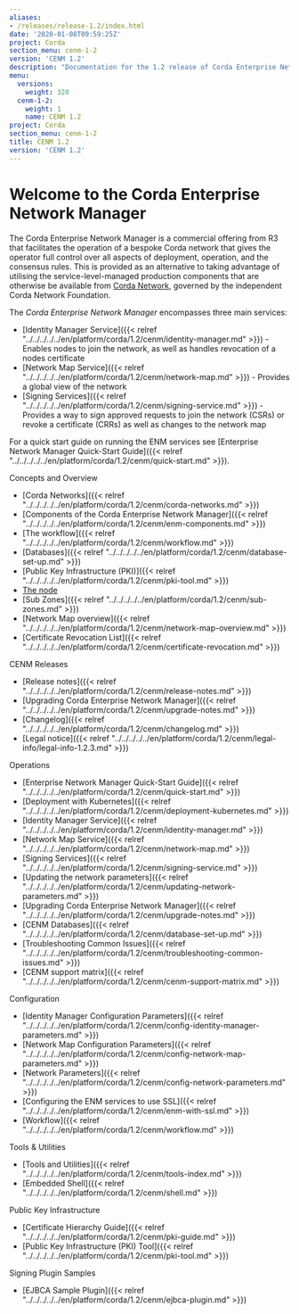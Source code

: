 ```yaml
---
aliases:
- /releases/release-1.2/index.html
date: '2020-01-08T09:59:25Z'
project: Corda
section_menu: cenm-1-2
version: 'CENM 1.2'
description: "Documentation for the 1.2 release of Corda Enterprise Network Manager (CENM)"
menu:
  versions:
    weight: 320
  cenm-1-2:
    weight: 1
    name: CENM 1.2
project: Corda
section_menu: cenm-1-2
title: CENM 1.2
version: 'CENM 1.2'
---
```



# Welcome to the Corda Enterprise Network Manager

The Corda Enterprise Network Manager is a commercial offering from R3 that facilitates the operation of a bespoke
Corda network that gives the operator full control over all aspects of deployment, operation, and the consensus rules.
This is provided as an alternative to taking advantage of utilising the service-level-managed production components
that are otherwise be available from [Corda Network](https://corda.network), governed by the independent
Corda Network Foundation.

The *Corda Enterprise Network Manager* encompasses three main services:


* [Identity Manager Service]({{< relref "../../../../../en/platform/corda/1.2/cenm/identity-manager.md" >}}) - Enables nodes to join the network, as well as handles revocation of a nodes certificate
* [Network Map Service]({{< relref "../../../../../en/platform/corda/1.2/cenm/network-map.md" >}}) - Provides a global view of the network
* [Signing Services]({{< relref "../../../../../en/platform/corda/1.2/cenm/signing-service.md" >}}) - Provides a way to sign approved requests to join the network (CSRs) or revoke a certificate
(CRRs) as well as changes to the network map

For a quick start guide on running the ENM services see [Enterprise Network Manager Quick-Start Guide]({{< relref "../../../../../en/platform/corda/1.2/cenm/quick-start.md" >}}).


Concepts and Overview

* [Corda Networks]({{< relref "../../../../../en/platform/corda/1.2/cenm/corda-networks.md" >}})
* [Components of the Corda Enterprise Network Manager]({{< relref "../../../../../en/platform/corda/1.2/cenm/enm-components.md" >}})
* [The workflow]({{< relref "../../../../../en/platform/corda/1.2/cenm/workflow.md" >}})
* [Databases]({{< relref "../../../../../en/platform/corda/1.2/cenm/database-set-up.md" >}})
* [Public Key Infrastructure (PKI)]({{< relref "../../../../../en/platform/corda/1.2/cenm/pki-tool.md" >}})
* [The node](../../../../../en/platform/corda/1.2/cenm/network-map.html#node-certificate-revocation-checking)
* [Sub Zones]({{< relref "../../../../../en/platform/corda/1.2/cenm/sub-zones.md" >}})
* [Network Map overview]({{< relref "../../../../../en/platform/corda/1.2/cenm/network-map-overview.md" >}})
* [Certificate Revocation List]({{< relref "../../../../../en/platform/corda/1.2/cenm/certificate-revocation.md" >}})




CENM Releases

* [Release notes]({{< relref "../../../../../en/platform/corda/1.2/cenm/release-notes.md" >}})
* [Upgrading Corda Enterprise Network Manager]({{< relref "../../../../../en/platform/corda/1.2/cenm/upgrade-notes.md" >}})
* [Changelog]({{< relref "../../../../../en/platform/corda/1.2/cenm/changelog.md" >}})
* [Legal notice]({{< relref "../../../../../en/platform/corda/1.2/cenm/legal-info/legal-info-1.2.3.md" >}})




Operations

* [Enterprise Network Manager Quick-Start Guide]({{< relref "../../../../../en/platform/corda/1.2/cenm/quick-start.md" >}})
* [Deployment with Kubernetes]({{< relref "../../../../../en/platform/corda/1.2/cenm/deployment-kubernetes.md" >}})
* [Identity Manager Service]({{< relref "../../../../../en/platform/corda/1.2/cenm/identity-manager.md" >}})
* [Network Map Service]({{< relref "../../../../../en/platform/corda/1.2/cenm/network-map.md" >}})
* [Signing Services]({{< relref "../../../../../en/platform/corda/1.2/cenm/signing-service.md" >}})
* [Updating the network parameters]({{< relref "../../../../../en/platform/corda/1.2/cenm/updating-network-parameters.md" >}})
* [Upgrading Corda Enterprise Network Manager]({{< relref "../../../../../en/platform/corda/1.2/cenm/upgrade-notes.md" >}})
* [CENM Databases]({{< relref "../../../../../en/platform/corda/1.2/cenm/database-set-up.md" >}})
* [Troubleshooting Common Issues]({{< relref "../../../../../en/platform/corda/1.2/cenm/troubleshooting-common-issues.md" >}})
* [CENM support matrix]({{< relref "../../../../../en/platform/corda/1.2/cenm/cenm-support-matrix.md" >}})




Configuration

* [Identity Manager Configuration Parameters]({{< relref "../../../../../en/platform/corda/1.2/cenm/config-identity-manager-parameters.md" >}})
* [Network Map Configuration Parameters]({{< relref "../../../../../en/platform/corda/1.2/cenm/config-network-map-parameters.md" >}})
* [Network Parameters]({{< relref "../../../../../en/platform/corda/1.2/cenm/config-network-parameters.md" >}})
* [Configuring the ENM services to use SSL]({{< relref "../../../../../en/platform/corda/1.2/cenm/enm-with-ssl.md" >}})
* [Workflow]({{< relref "../../../../../en/platform/corda/1.2/cenm/workflow.md" >}})




Tools & Utilities

* [Tools and Utilities]({{< relref "../../../../../en/platform/corda/1.2/cenm/tools-index.md" >}})
* [Embedded Shell]({{< relref "../../../../../en/platform/corda/1.2/cenm/shell.md" >}})




Public Key Infrastructure

* [Certificate Hierarchy Guide]({{< relref "../../../../../en/platform/corda/1.2/cenm/pki-guide.md" >}})
* [Public Key Infrastructure (PKI) Tool]({{< relref "../../../../../en/platform/corda/1.2/cenm/pki-tool.md" >}})




Signing Plugin Samples

* [EJBCA Sample Plugin]({{< relref "../../../../../en/platform/corda/1.2/cenm/ejbca-plugin.md" >}})
